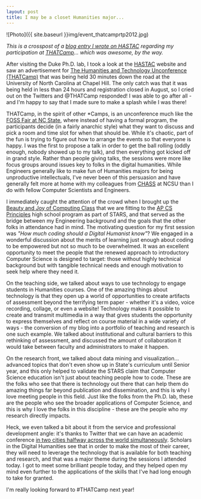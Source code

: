 ```yaml
---
layout: post
title: I may be a closet Humanities major...
---
```


![Photo]({{ site.baseurl }}img/event_thatcamprtp2012.jpg)

*This is a crosspost of a <a href="http://hastac.org/blogs/isharacomix/2012/09/15/i-may-be-closet-humanities-major">blog entry I wrote on HASTAC</a> regarding my participation at <a href="http://thatcamp.org">THATCamp</a>... which was awesome, by the way.*

After visiting the Duke Ph.D. lab, I took a look at the <a href="http://hastac.org">HASTAC</a> website and saw an advertisement for <a href="http://rtp2012.thatcamp.org">The Humanities and Technology Unconference (THATCamp)</a> that was being held 30 minutes down the road at the University of North Carolina at Chapel Hill. The only catch was that it was being held in less than 24 hours and registration closed in August, so <a>I cried out on the Twitters</a> and @THATCamp responded! I was able to go after all - and I'm happy to say that I made sure to make a splash while I was there!

THATCamp, in the spirit of other *Camps, is an unconference much like the <a href="https://opensource.ncsu.edu/FossFair2012">FOSS Fair at NC State</a>, where instead of having a formal program, the participants decide (in a fairly anarchic style) what they want to discuss and pick a room and time slot for when that should be. While it's chaotic, part of the fun is trying to figure out how to arrange the events so that everyone is happy. I was the first to propose a talk in order to get the ball rolling (oddly enough, nobody showed up to my talk), and then everything got kicked off in grand style. Rather than people giving talks, the sessions were more like focus groups around issues key to folks in the digital humanities. While Engineers generally like to make fun of Humanities majors for being unproductive intellectuals, I've never been of this persuasion and have generally felt more at home with my colleagues from <a href="http://chass.ncsu.edu/">CHASS</a> at NCSU than I do with fellow Computer Scientists and Engineers.

I immediately caught the attention of the crowd when I brought up the <a href="http://bjc.berkeley.edu/">Beauty and Joy of Computing Class</a> that we are fitting to the <a href="http://isharacomix.org/2012/09/10/oh-my-gosh-its-full-of-stars">AP CS Principles</a> high school program as part of STARS, and that served as the bridge between my Engineering background and the goals that the other folks in attendance had in mind. The motivating question for my first session was <em>"How much coding should a Digital Humanist know"</em>? We engaged in a wonderful discussion about the merits of learning just enough about coding to be empowered but not so much to be overwhelmed. It was an excellent opportunity to meet the people that the renewed approach to introductory Computer Science is designed to target: those without highly technical background but with tangible technical needs and enough motivation to seek help where they need it.

On the teaching side, we talked about ways to use technology to engage students in Humanities courses. One of the amazing things about technology is that they open up a world of opportunities to create artifacts of assessment beyond the terrifying term paper - whether it's a video, voice recording, collage, or even a website! Technology makes it possible to create and transmit multimedia in a way that gives students the opportunity to express themselves and reflect on course material in a wide variety of ways - the conversion of my blog into a portfolio of teaching and research is one such example. We talked about institutional and cultural barriers to this rethinking of assessment, and discussed the amount of collaboration it would take between faculty and administrators to make it happen.

On the research front, we talked about data mining and visualization... advanced topics that don't even show up in State's curriculum until Senior year, and this only helped to validate the STARS claim that Computer Science education isn't just about teaching people how to code. These are the folks who see that there is technology out there that can help them do amazing things far beyond publication and dissemination, and this is why I love meeting people in this field. Just like the folks from the Ph.D. lab, these are the people who see the broader applications of Computer Science, and this is why I love the folks in this discipline - these are the people who <em>my</em> research directly impacts.

Heck, we even talked a bit about it from the service and professional development angle: it's thanks to Twitter that we can have an academic conference <a href="http://pleconf.org/">in two cities halfway across the world simultaneously</a>. Scholars in the Digital Humanities see that in order to make the most of their career, they will need to leverage the technology that is available for both teaching and research, and that was a major theme during the sessions I attended today.  I got to meet some brilliant people today, and they helped open my mind even further to the applications of the skills that I've had long enough to take for granted.

I'm really looking forward to #THATCamp next year!

